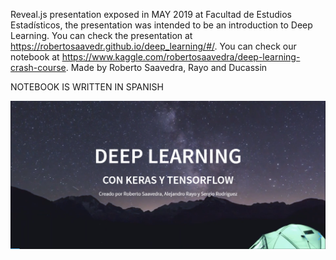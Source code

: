 Reveal.js presentation exposed in MAY 2019 at Facultad de Estudios Estadísticos, the presentation was intended to be an introduction to Deep Learning. You can check the presentation at https://robertosaavedr.github.io/deep_learning/#/. You can check our notebook at https://www.kaggle.com/robertosaavedra/deep-learning-crash-course.
Made by Roberto Saavedra, Rayo and Ducassin 

NOTEBOOK IS WRITTEN IN SPANISH 

<img src="reveal.png">
